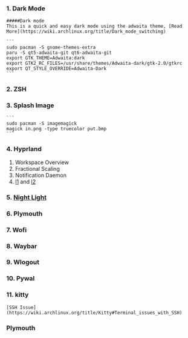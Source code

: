 ### 1. Dark Mode
	#####Dark mode
	This is a quick and easy dark mode using the adwaita theme, [Read More](https://wiki.archlinux.org/title/Dark_mode_switching)
	
	```
	sudo pacman -S gnome-themes-extra
	paru -S qt5-adwaita-git qt6-adwaita-git
	export GTK_THEME=Adwaita:dark
	export GTK2_RC_FILES=/usr/share/themes/Adwaita-dark/gtk-2.0/gtkrc
	export QT_STYLE_OVERRIDE=Adwaita-Dark
	```
	

### 2. ZSH
### 3. Splash Image
	
	```
	sudo pacman -S imagemagick
	magick in.png -type truecolor put.bmp
	```

### 4. Hyprland
1. Workspace Overview
2. Fractional Scaling
3. Notification Daemon
4. [l1](https://github.com/mylinuxforwork/dotfiles/tree/main/share) and [l2](https://www.youtube.com/watch?v=J1L1qi-5dr0)
### 5. [Night Light](https://wiki.archlinux.org/title/Redshift)
### 6. Plymouth
### 7. Wofi
### 8. Waybar
### 9. Wlogout
### 10. Pywal
### 11. kitty
	[SSH Issue](https://wiki.archlinux.org/title/Kitty#Terminal_issues_with_SSH)
### Plymouth
